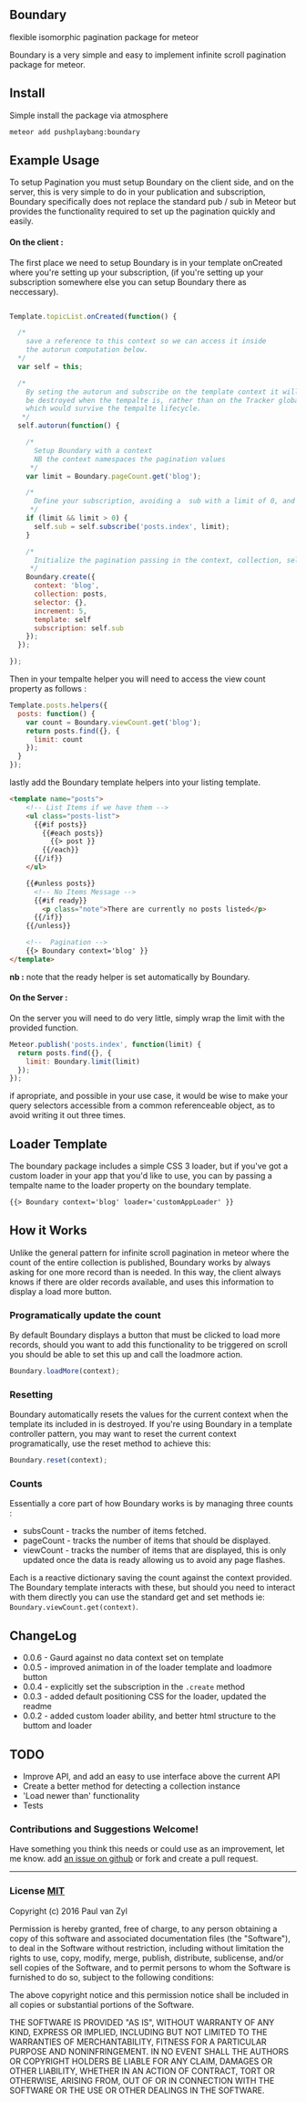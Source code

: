 ## Boundary
flexible isomorphic pagination package for meteor

Boundary is a very simple and easy to implement infinite scroll pagination package for meteor.

## Install
Simple install the package via atmosphere

```sh
meteor add pushplaybang:boundary
```



## Example Usage
To setup Pagination you must setup Boundary on the client side, and on the server, this is very simple to do in your publication and subscription, Boundary specifically does not replace the standard pub / sub in Meteor but provides the functionality required to set up the pagination quickly and easily.

#### On the client :
The first place we need to setup Boundary is in your template onCreated where you're setting up your subscription, (if you're setting up your subscription somewhere else you can setup Boundary there as neccessary).

```js

Template.topicList.onCreated(function() {

  /*
    save a reference to this context so we can access it inside
    the autorun computation below.
  */
  var self = this;

  /*
    By seting the autorun and subscribe on the template context it will
    be destroyed when the tempalte is, rather than on the Tracker global
    which would survive the tempalte lifecycle.
   */
  self.autorun(function() {

    /*
      Setup Boundary with a context
      NB the context namespaces the pagination values
     */
    var limit = Boundary.pageCount.get('blog');

    /*
      Define your subscription, avoiding a  sub with a limit of 0, and however you please, a limit value, demonstrated simply here for brevity.
     */
    if (limit && limit > 0) {
      self.sub = self.subscribe('posts.index', limit);
    }

    /*
      Initialize the pagination passing in the context, collection, selector, increment and a reference to the current template.
     */
    Boundary.create({
      context: 'blog',
      collection: posts,
      selector: {},
      increment: 5,
      template: self
      subscription: self.sub
    });
  });

});

```

Then in your tempalte helper you will need to access the view count property as follows :

```js
Template.posts.helpers({
  posts: function() {
    var count = Boundary.viewCount.get('blog');
    return posts.find({}, {
      limit: count
    });
  }
});
```

lastly add the Boundary template helpers into your listing template.

```html
<template name="posts">
    <!-- List Items if we have them -->
    <ul class="posts-list">
      {{#if posts}}
        {{#each posts}}
          {{> post }}
        {{/each}}
      {{/if}}
    </ul>

    {{#unless posts}}
      <!-- No Items Message -->
      {{#if ready}}
        <p class="note">There are currently no posts listed</p>
      {{/if}}
    {{/unless}}

    <!--  Pagination -->
    {{> Boundary context='blog' }}
</template>
```

**nb :** note that the ready helper is set automatically by Boundary.

#### On the Server :
On the server you will need to do very little, simply wrap the limit with the provided function.

```js
Meteor.publish('posts.index', function(limit) {
  return posts.find({}, {
    limit: Boundary.limit(limit)
  });
});
```

if apropriate, and possible in your use case, it would be wise to make your query selectors accessible from a common referenceable object, as to avoid writing it out three times.


## Loader Template
The boundary package includes a simple CSS 3 loader, but if you've got a custom loader in your app that you'd like to use, you can by passing a tempalte name to the loader property on the boundary template.

```html
{{> Boundary context='blog' loader='customAppLoader' }}
```


## How it Works
Unlike the general pattern for infinite scroll pagination in meteor where the count of the entire collection is published, Boundary works by always asking for one more record than is needed.  In this way, the client always knows if there are older records available, and uses this information to display a load more button.

### Programatically update the count
By default Boundary displays a button that must be clicked to load more records, should you want to add this functionality to be triggered on scroll you should be able to set this up and call the loadmore action.

```js
Boundary.loadMore(context);
```

### Resetting
Boundary automatically resets the values for the current context when the template its included in is destroyed.  If you're using Boundary in a template controller pattern, you may want to reset the current context programatically, use the reset method to achieve this:

```js
Boundary.reset(context);
```

### Counts
Essentially a core part of how Boundary works is by managing three counts :

* subsCount - tracks the number of items fetched.
* pageCount - tracks the number of items that should be displayed.
* viewCount - tracks the number of items that are displayed, this is only updated once the data is ready allowing us to avoid any page flashes.

Each is a reactive dictionary saving the count against the context provided. The Boundary template interacts with these, but should you need to interact with them directly you can use the standard get and set methods ie: `Boundary.viewCount.get(context)`.


## ChangeLog
* 0.0.6 - Gaurd against no data  context set on template
* 0.0.5 - improved animation in of the loader template and loadmore button
* 0.0.4 - explicitly set the subscription in the `.create` method
* 0.0.3 - added default positioning CSS for the loader, updated the readme
* 0.0.2 - added custom loader ability, and better html structure to the buttom and loader


## TODO
* Improve API, and add an easy to use interface above the current API
* Create a better method for detecting a collection instance
* 'Load newer than' functionality
* Tests



### Contributions and Suggestions Welcome!
Have something you think this needs or could use as an improvement, let me know.  add [an issue on github]() or fork and create a pull request.



___



### License [MIT](https://opensource.org/licenses/MIT)
Copyright (c) 2016 Paul van Zyl

Permission is hereby granted, free of charge, to any person obtaining a copy
of this software and associated documentation files (the "Software"), to deal
in the Software without restriction, including without limitation the rights
to use, copy, modify, merge, publish, distribute, sublicense, and/or sell
copies of the Software, and to permit persons to whom the Software is
furnished to do so, subject to the following conditions:

The above copyright notice and this permission notice shall be included in
all copies or substantial portions of the Software.

THE SOFTWARE IS PROVIDED "AS IS", WITHOUT WARRANTY OF ANY KIND, EXPRESS OR
IMPLIED, INCLUDING BUT NOT LIMITED TO THE WARRANTIES OF MERCHANTABILITY,
FITNESS FOR A PARTICULAR PURPOSE AND NONINFRINGEMENT.  IN NO EVENT SHALL THE
AUTHORS OR COPYRIGHT HOLDERS BE LIABLE FOR ANY CLAIM, DAMAGES OR OTHER
LIABILITY, WHETHER IN AN ACTION OF CONTRACT, TORT OR OTHERWISE, ARISING FROM,
OUT OF OR IN CONNECTION WITH THE SOFTWARE OR THE USE OR OTHER DEALINGS IN
THE SOFTWARE.
